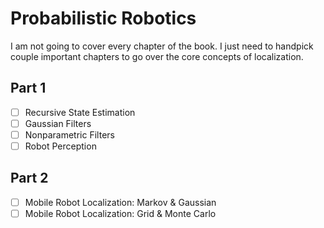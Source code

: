 # Probabilistic Robotics

I am not going to cover every chapter of the book. I just need to handpick
couple important chapters to go over the core concepts of localization.

## Part 1

- [ ] Recursive State Estimation
- [ ] Gaussian Filters
- [ ] Nonparametric Filters
- [ ] Robot Perception

## Part 2

- [ ] Mobile Robot Localization: Markov & Gaussian
- [ ] Mobile Robot Localization: Grid & Monte Carlo